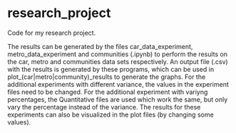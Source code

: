 # research_project
Code for my research project.

The results can be generated by the files car_data_experiment, metro_data_experiment and communities (.ipynb) to perform the results on the car, metro and communities data sets respectively.
An output file (.csv) with the results is generated by these programs, which can be used in plot_(car|metro|community)_results to generate the graphs. 
For the additional experiments with different variance, the values in the experiment files need to be changed.
For the additional experiment with variyng percentages, the Quantitative files are used which work the same, but only vary the percentage instead of the variance.
The results for these experiments can also be visualized in the plot files (by changing some values).

